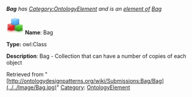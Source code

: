 ___Bag__ has [Category:OntologyElement](../../Category/OntologyElement "Category:OntologyElement") and is an [element of](../../Property/ElementOf "Property:ElementOf") [Bag](../../Submissions/Bag "Submissions:Bag")_


  




[![Class](../../images/thumb/2/27/Class.gif/45px-Class.gif)](../../Image/Class.gif "Class")
__Name__: Bag 


__Type:__ owl:Class 


__Description__: Bag - Collection that can have a number of copies of each object 





Retrieved from "[http://ontologydesignpatterns.org/wiki/Submissions:Bag/Bag](../../Image/Bag.jpg)"
 [Category](http://ontologydesignpatterns.org/wiki/Special:Categories "Special:Categories"): [OntologyElement](../../Category/OntologyElement "Category:OntologyElement")